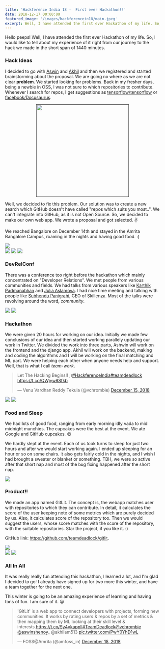 ```yaml
---
title: 'Hackference India 18 -  First ever Hackathon!!'
date: 2018-12-17 00:00:00
featured_image: '/images/hackferencein18/main.jpeg'
excerpt: Well, I have attended the first ever Hackathon of my life. So, I would like to tell about my experience of it right from our journey to the hack we made in the short span of 1440 minutes.
---
```


Hello peeps! Well, I have attended the first ever Hackathon of my life. So, I would like to tell about my experience of it right from our journey to the hack we made in the short span of 1440 minutes.

### Hack Ideas
I decided to go with [Aswin](https://twitter.com/aswinshenoy_) and [Akhil](https://twitter.com/akhilam513) and then we registered and started brainstorming about the proposal. We are going no where as we are not clear **problem**. We started looking for problems. Back in my fresher days, being a newbie in OSS, I was not sure to which repositories to contribute. Whenever I search for repos, I get suggestions as [tensorflow/tensorflow](https://github.com/tensorflow/tensorflow) or [facebook/Docusaurus](https://github.com/facebook/Docusaurus).

<p align="center" class="img-responsive">
  <img title="😂" src="/images/hackferencein18/0.jpg" alt="" style="border: 1px solid; width: 300px">
</p>

Well, we decided to fix this problem. Our solution was to create a new search which GitHub doesn't have called "repos which suits you most..". We can't integrate into GitHub, as it is not Open Source. So, we decided to make our own web app. We wrote a proposal and got selected. ✌️

We reached Bangalore on December 14th and stayed in the Amrita Bangalore Campus, roaming in the nights and having good food. :) 


<img src="/images/hackferencein18/1.jpg">

<div class="gallery" data-columns="3">
	<img src="/images/hackferencein18/4.jpg">
	<img src="/images/hackferencein18/2.jpg">
	<img src="/images/hackferencein18/3.jpg">
</div>

### DevRelConf
There was a conference too right before the hackathon which mainly concentrated on "Developer Relations". We met people from various communities and fields. We had talks from various speakers like [Karthik Padmanabhan](http://www.linkedin.com/in/karthikp) and [Julia Aslamova](https://www.linkedin.com/in/yulialund/). I had nice time meeting and talking with people like [Subhendu Panigrahi](https://twitter.com/skipiit), CEO of Skillenza. Most of the talks were revolving around the word, *community*. 

<img src="/images/hackferencein18/5.jpg">

<img src="/images/hackferencein18/6.jpg">

### Hackathon
We were given 20 hours for working on our idea. Initially we made few conclusions of our idea and then started working parallely updating our work in Twitter. We divided the work into three parts, Ashwin will work on the frontend and the django app. Akhil will work on the backend, making and coding the algorithms and I will be working on the final matching and ML part. We were helping each other when anyone needs help and support. Well, that is what I call *team-work*.

<blockquote class="twitter-tweet tw-align-center"><p lang="en" dir="ltr">Let The Hacking Begins!! ;)<a href="https://twitter.com/hashtag/HackferenceIndia?src=hash&amp;ref_src=twsrc%5Etfw">#HackferenceIndia</a><a href="https://twitter.com/hashtag/teamdeadlock?src=hash&amp;ref_src=twsrc%5Etfw">#teamdeadlock</a> <a href="https://t.co/QWjyw8Sfkb">https://t.co/QWjyw8Sfkb</a></p>&mdash; Venu Vardhan Reddy Tekula (@vchrombie) <a href="https://twitter.com/vchrombie/status/1073936398514741248?ref_src=twsrc%5Etfw">December 15, 2018</a></blockquote> <script async src="https://platform.twitter.com/widgets.js" charset="utf-8"></script>

<img src="/images/hackferencein18/7.jpg">

<img src="/images/hackferencein18/8.jpg">

### Food and Sleep
We had lots of good food, ranging from early morning idly vada to mid midnight munchies. The cupcakes were the best at the event. We ate Google and GitHub cupcakes. 😋

We hardly slept at the event. Each of us took turns to sleep for just two hours and after we would start working again. I ended up sleeping for an hour or so on some chairs. It also gets fairly cold in the nights, and I wish I had brought a sweater or blanket or something. TBH, we were so active after that short nap and most of the bug fixing happened after the short nap. 

<img src="/images/hackferencein18/9.jpg">

### Product!!
We made an app named GitLit. The concept is, the webapp matches user with repositories to which they can contribute. In detail, it calculates the score of the user keeping note of some metrics which are purely decided by us. Also, it calculates score of the repository too. Then we would suggest the users, whose score matches with the score of the repository, with the suitable repositories. Star the project, if you like it. :)

GitHub link: <https://github.com/teamdeadlock/gitlit>.

<img src="/images/hackferencein18/11.png">

<div class="gallery" data-columns="2">
	<img src="/images/hackferencein18/10.png">
	<img src="/images/hackferencein18/12.png">
</div>

### All In All

It was really really fun attending this hackathon, I learned a lot, and I'm glad I decided to go! I already have signed up for two more this winter, and have a team together for the next one.

This winter is going to be an amazing experience of learning and having tons of fun. I am sure of it. 😀

<blockquote class="twitter-tweet tw-align-center"><p lang="en" dir="ltr">&#39;GitLit&#39; is a web app to connect developers with projects, forming new communities. It works by rating users &amp; repos by a set of metrics &amp; then mapping them by ML looking at their skill level &amp; interests.<a href="https://t.co/Sy4vkapplI">https://t.co/Sy4vkapplI</a><a href="https://twitter.com/hashtag/TeamDeadlock?src=hash&amp;ref_src=twsrc%5Etfw">#TeamDeadlock</a><a href="https://twitter.com/vchrombie?ref_src=twsrc%5Etfw">@vchrombie</a> <a href="https://twitter.com/aswinshenoy_?ref_src=twsrc%5Etfw">@aswinshenoy_</a> @akhilam513 <a href="https://t.co/PwY0YhD1wL">pic.twitter.com/PwY0YhD1wL</a></p>&mdash; FOSS@Amrita (@amfoss_in) <a href="https://twitter.com/amfoss_in/status/1074952522559717376?ref_src=twsrc%5Etfw">December 18, 2018</a></blockquote> <script async src="https://platform.twitter.com/widgets.js" charset="utf-8"></script>